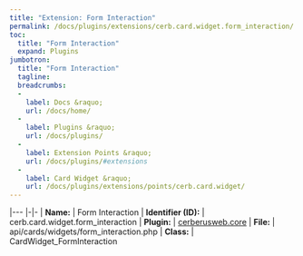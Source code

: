 ```yaml
---
title: "Extension: Form Interaction"
permalink: /docs/plugins/extensions/cerb.card.widget.form_interaction/
toc:
  title: "Form Interaction"
  expand: Plugins
jumbotron:
  title: "Form Interaction"
  tagline: 
  breadcrumbs:
  -
    label: Docs &raquo;
    url: /docs/home/
  -
    label: Plugins &raquo;
    url: /docs/plugins/
  -
    label: Extension Points &raquo;
    url: /docs/plugins/#extensions
  -
    label: Card Widget &raquo;
    url: /docs/plugins/extensions/points/cerb.card.widget/
---
```


|---
|-|-
| **Name:** | Form Interaction
| **Identifier (ID):** | cerb.card.widget.form_interaction
| **Plugin:** | [cerberusweb.core](/docs/plugins/cerberusweb.core/)
| **File:** | api/cards/widgets/form_interaction.php
| **Class:** | CardWidget_FormInteraction

